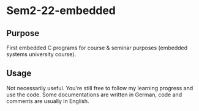 # Sem2-22-embedded
## Purpose
First embedded C programs for course &amp; seminar purposes (embedded systems university course).
## Usage
Not necessarily useful. You're still free to follow my learning progress and use the code. Some documentations are written in German, code and comments are usually in English.

